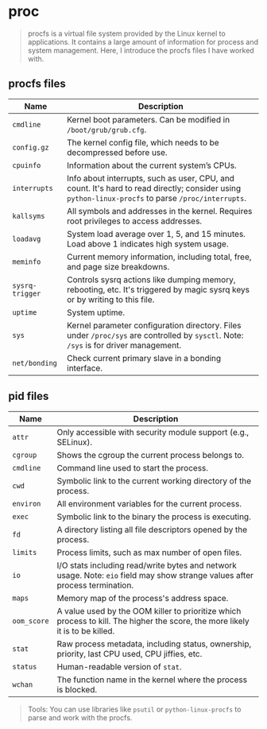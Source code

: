 # proc

> procfs is a virtual file system provided by the Linux kernel to applications. It contains a large amount of information for process and system management. Here, I introduce the procfs files I have worked with.

## procfs files

| Name           | Description |
|----------------|-------------|
| `cmdline`      | Kernel boot parameters. Can be modified in `/boot/grub/grub.cfg`. |
| `config.gz`    | The kernel config file, which needs to be decompressed before use. |
| `cpuinfo`      | Information about the current system’s CPUs. |
| `interrupts`   | Info about interrupts, such as user, CPU, and count. It's hard to read directly; consider using `python-linux-procfs` to parse `/proc/interrupts`. |
| `kallsyms`     | All symbols and addresses in the kernel. Requires root privileges to access addresses. |
| `loadavg`      | System load average over 1, 5, and 15 minutes. Load above 1 indicates high system usage. |
| `meminfo`      | Current memory information, including total, free, and page size breakdowns. |
| `sysrq-trigger`| Controls sysrq actions like dumping memory, rebooting, etc. It's triggered by magic sysrq keys or by writing to this file. |
| `uptime`       | System uptime. |
| `sys`          | Kernel parameter configuration directory. Files under `/proc/sys` are controlled by `sysctl`. Note: `/sys` is for driver management. |
| `net/bonding` | Check current primary slave in a bonding interface. |

## pid files

| Name         | Description |
|--------------|-------------|
| `attr`       | Only accessible with security module support (e.g., SELinux). |
| `cgroup`     | Shows the cgroup the current process belongs to. |
| `cmdline`    | Command line used to start the process. |
| `cwd`        | Symbolic link to the current working directory of the process. |
| `environ`    | All environment variables for the current process. |
| `exec`       | Symbolic link to the binary the process is executing. |
| `fd`         | A directory listing all file descriptors opened by the process. |
| `limits`     | Process limits, such as max number of open files. |
| `io`         | I/O stats including read/write bytes and network usage. Note: `eio` field may show strange values after process termination. |
| `maps`       | Memory map of the process's address space. |
| `oom_score`  | A value used by the OOM killer to prioritize which process to kill. The higher the score, the more likely it is to be killed. |
| `stat`       | Raw process metadata, including status, ownership, priority, last CPU used, CPU jiffies, etc. |
| `status`     | Human-readable version of `stat`. |
| `wchan`      | The function name in the kernel where the process is blocked. |

> Tools: You can use libraries like `psutil` or `python-linux-procfs` to parse and work with the procfs.


